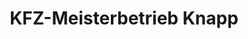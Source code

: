 ---
title: "KFZ-Meisterbetrieb Knapp"
url: /gorxheimertal/kfz-meisterbetrieb-knapp/
shop: Autohaus
---